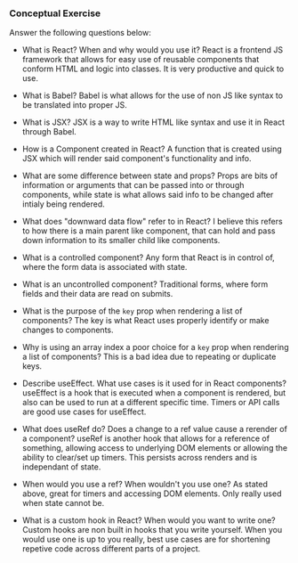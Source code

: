 ### Conceptual Exercise

Answer the following questions below:

- What is React? When and why would you use it?
React is a frontend JS framework that allows for easy use of reusable components that conform HTML and logic into classes. It is very productive and quick to use.

- What is Babel?
Babel is what allows for the use of non JS like syntax to be translated into proper JS.

- What is JSX?
JSX is a way to write HTML like syntax and use it in React through Babel.

- How is a Component created in React?
A function that is created using JSX which will render said component's functionality and info.

- What are some difference between state and props?
Props are bits of information or arguments that can be passed into or through components, while state is what allows said info to be changed after intialy being rendered.

- What does "downward data flow" refer to in React?
I believe this refers to how there is a main parent like component, that can hold and pass down information to its smaller child like components.

- What is a controlled component?
Any form that React is in control of, where the form data is associated with state.

- What is an uncontrolled component?
Traditional forms, where form fields and their data are read on submits.

- What is the purpose of the `key` prop when rendering a list of components?
The key is what React uses properly identify or make changes to components.

- Why is using an array index a poor choice for a `key` prop when rendering a list of components?
This is a bad idea due to repeating or duplicate keys.

- Describe useEffect.  What use cases is it used for in React components?
useEffect is a hook that is executed when a component is rendered, but also can be used to run at a different specific time. Timers or API calls are good use cases for useEffect.

- What does useRef do?  Does a change to a ref value cause a rerender of a component?
useRef is another hook that allows for a reference of something, allowing access to underlying DOM elements or allowing the ability to clear/set up timers. This persists across renders and is independant of state. 

- When would you use a ref? When wouldn't you use one?
As stated above, great for timers and accessing DOM elements. Only really used when state cannot be.

- What is a custom hook in React? When would you want to write one?
Custom hooks are non built in hooks that you write yourself. When you would use one is up to you really, best use cases are for shortening repetive code across different parts of a project.

